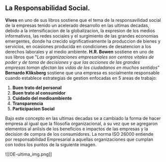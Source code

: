 ## La Responsabilidad Social.

**Vives** en uno de sus libros sostiene que el tema de la responsavilidad social de la empresas tenido un acelerado desarrollo en las ultimas decadas, debido a la intensificacion de la globalizacion, la expresion de los medios informativos, las redes sociales y el surgimiento de las grandes economias emergentes, donde ha crecido significativamente la produccion de bienes y servicios, en ocasiones producida en condiciones de desatencion a los derechos laborales y al medio ambiente.
**H.R. Bowen** sostiene en uno de sus libros que "_Las organizaciones empresariales son centros vitales de poder y de toma de decisiones y que las acciones de las grandes empresas toman afectan las vidas de los ciudadanos en muchos sentidos_"
**Bernardo Kliksberg** sostiene que una empresa es socialmente responsable cuando establece estrategias de gestion enfocadas en 5 areas de trabajo:

1. **Buen trato del personal**
2. **Buen trato al consumidor**
3. **Cuidado del medioambiente**
4. **Transparencia**
5. **Participacion Social**

Bajo este concepto en las ultimas decadas se a cambiado la forma de hacer empresa al igual que la filosofia organizacional, a su vez que se agregaron elementos al anlisis de los beneficios e impactos de las empresas y la decision de compra de los consumidores.
La norma ISO 26000 entiende por responsabilidad Empresarial a aquellas organizaciones que cumplan con todos los puntos de la siguiente imagen.

![[OE-ultima_img.png]]

